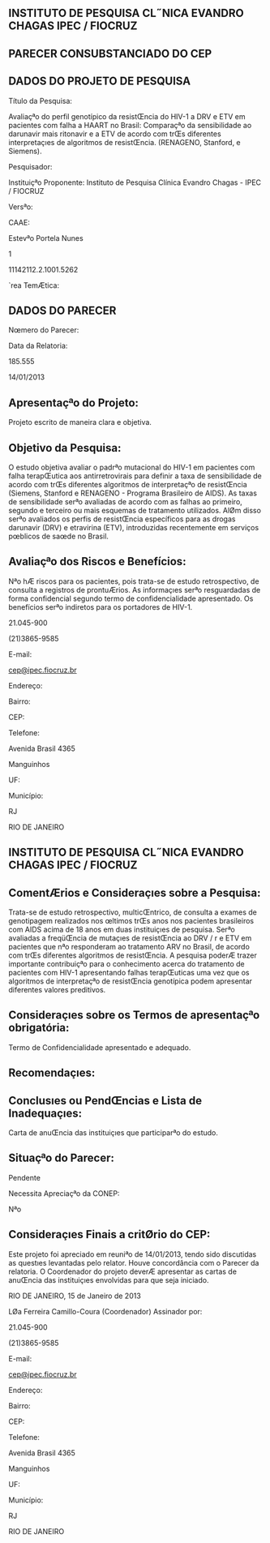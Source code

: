 ## INSTITUTO DE PESQUISA CL˝NICA EVANDRO CHAGAS IPEC / FIOCRUZ

<!-- image -->

## PARECER CONSUBSTANCIADO DO CEP

## DADOS DO PROJETO DE PESQUISA

Título da Pesquisa:

Avaliaçªo do perfil genotípico da resistŒncia do HIV-1 a DRV e ETV em pacientes com falha a HAART no Brasil: Comparaçªo da sensibilidade ao darunavir mais ritonavir e a ETV de acordo com trŒs diferentes interpretaçıes de algoritmos de resistŒncia. (RENAGENO, Stanford, e Siemens).

Pesquisador:

Instituiçªo Proponente: Instituto de Pesquisa Clínica Evandro Chagas - IPEC / FIOCRUZ

Versªo:

CAAE:

Estevªo Portela Nunes

1

11142112.2.1001.5262

`rea TemÆtica:

## DADOS DO PARECER

Nœmero do Parecer:

Data da Relatoria:

185.555

14/01/2013

## Apresentaçªo do Projeto:

Projeto escrito de maneira clara e objetiva.

## Objetivo da Pesquisa:

O estudo objetiva avaliar o padrªo mutacional do HIV-1 em pacientes com falha terapŒutica aos antirretrovirais para definir a taxa de sensibilidade de acordo com trŒs diferentes algoritmos de interpretaçªo de resistŒncia (Siemens, Stanford e RENAGENO - Programa Brasileiro de AIDS). As taxas de sensibilidade serªo avaliadas de acordo com as falhas ao primeiro, segundo e terceiro ou mais esquemas de tratamento utilizados. AlØm disso serªo avaliados os perfis de resistŒncia específicos para as drogas darunavir (DRV) e etravirina (ETV), introduzidas recentemente em serviços pœblicos de saœde no Brasil.

## Avaliaçªo dos Riscos e Benefícios:

Nªo hÆ riscos para os pacientes, pois trata-se de estudo retrospectivo, de consulta a registros de prontuÆrios. As informaçıes serªo resguardadas de forma confidencial segundo termo de confidencialidade apresentado. Os benefícios serªo indiretos para os portadores de HIV-1.

21.045-900

(21)3865-9585

E-mail:

cep@ipec.fiocruz.br

Endereço:

Bairro:

CEP:

Telefone:

Avenida Brasil 4365

Manguinhos

UF:

Município:

RJ

RIO DE JANEIRO

## INSTITUTO DE PESQUISA CL˝NICA EVANDRO CHAGAS IPEC / FIOCRUZ

<!-- image -->

## ComentÆrios e Consideraçıes sobre a Pesquisa:

Trata-se de estudo retrospectivo, multicŒntrico, de consulta a exames de genotipagem realizados nos œltimos trŒs anos nos pacientes brasileiros com AIDS acima de 18 anos em duas instituiçıes de pesquisa. Serªo avaliadas a freqüŒncia de mutaçıes de resistŒncia ao DRV / r e ETV em pacientes que nªo responderam ao tratamento ARV no Brasil, de acordo com trŒs diferentes algoritmos de resistŒncia. A pesquisa poderÆ trazer importante contribuiçªo para o conhecimento acerca do tratamento de pacientes com HIV-1 apresentando falhas terapŒuticas uma vez que os algoritmos de interpretaçªo de resistŒncia genotípica podem apresentar diferentes valores preditivos.

## Consideraçıes sobre os Termos de apresentaçªo obrigatória:

Termo de Confidencialidade apresentado e adequado.

## Recomendaçıes:

## Conclusıes ou PendŒncias e Lista de Inadequaçıes:

Carta de anuŒncia das instituiçıes que participarªo do estudo.

## Situaçªo do Parecer:

Pendente

Necessita Apreciaçªo da CONEP:

Nªo

## Consideraçıes Finais a critØrio do CEP:

Este projeto foi apreciado em reuniªo de 14/01/2013, tendo sido discutidas as questıes levantadas pelo relator.  Houve concordância com o Parecer da relatoria.  O Coordenador do projeto deverÆ apresentar as cartas de anuŒncia das instituiçıes envolvidas para que seja iniciado.

RIO DE JANEIRO, 15 de Janeiro de 2013

LØa Ferreira Camillo-Coura (Coordenador) Assinador por:

21.045-900

(21)3865-9585

E-mail:

cep@ipec.fiocruz.br

Endereço:

Bairro:

CEP:

Telefone:

Avenida Brasil 4365

Manguinhos

UF:

Município:

RJ

RIO DE JANEIRO